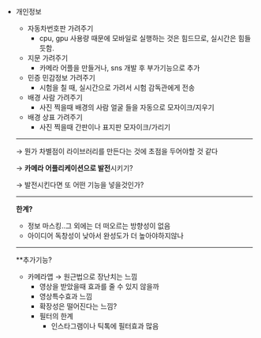 - 개인정보      
    - 자동차번호판 가려주기
        - cpu,  gpu 사용량 때문에 모바일로 실행하는 것은 힘드므로, 실시간은 힘들듯함.
    - 지문 가려주기
        - 카메라 어플을 만들거나, sns 개발 후 부가기능으로 추가
    - 민증 민감정보 가려주기
        - 시험을 칠 때, 실시간으로 가려서 시험 감독관에게 전송
    - 배경 사람 가려주기
        - 사진 찍을때 배경의 사람 얼굴 들을 자동으로 모자이크/지우기
    - 배경 상표 가려주기
        - 사진 찍을때 간판이나 표지판 모자이크/가리기
    
    ---
    
    → 뭔가 차별점이 라이브러리를 만든다는 것에 초점을 두어야할 것 같다
    
    → **카메라 어플리케이션으로 발전**시키기?
    
    → 발전시킨다면 또 어떤 기능을 넣을것인가?
    
    ---
    
    **한계?**
    
    - 정보 마스킹..그 외에는 더 떠오르는 방향성이 없음
    - 아이디어 독창성이 낮아서 완성도가 더 높아야하지않나
    
    ---
    
    **추가기능?
    
    - 카메라앱 → 원근법으로 장난치는 느낌
        - 영상을 받았을때 효과를 줄 수 있지 않을까
        - 영상특수효과 느낌
        - 확장성은 떨어진다는 느낌?
        - 필터의 한계
            - 인스타그램이나 틱톡에 필터효과 많음
